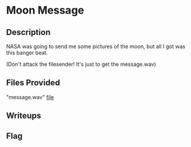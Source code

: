 # Moon Message

## Description
NASA was going to send me some pictures of the moon, but all I got was this banger beat.

(Don't attack the filesender! It's just to get the message.wav)

## Files Provided
"message.wav" [file](./Moon%20Message/message.wav)

## Writeups


## Flag
```

```